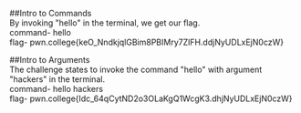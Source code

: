 ##Intro to Commands     
By invoking "hello" in the terminal, we get our flag.     
command- hello      
flag- pwn.college{keO_NndkjqlGBim8PBIMry7ZlFH.ddjNyUDLxEjN0czW}      
        
##Intro to Arguments          
The challenge states to invoke the command "hello" with argument "hackers" in the terminal.      
command- hello hackers     
flag- pwn.college{Idc_64qCytND2o3OLaKgQ1WcgK3.dhjNyUDLxEjN0czW}      
         
